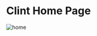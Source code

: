 # Clint Home Page
![home](https://user-images.githubusercontent.com/76779265/119091174-7c345b00-ba2e-11eb-8499-e02ceb118d2d.png)

